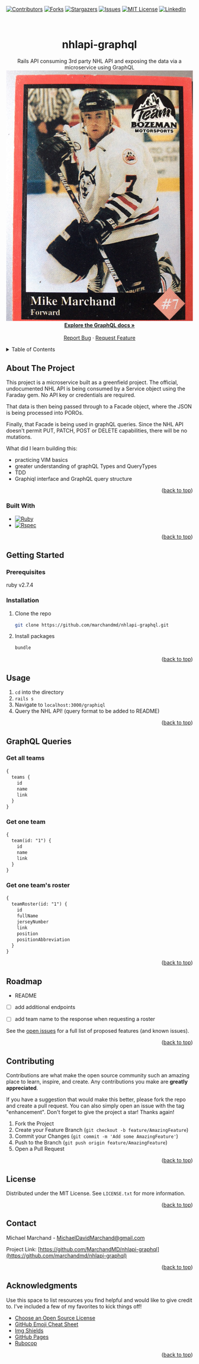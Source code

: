 <!-- Improved compatibility of back to top link: See: https://github.com/marchandmd/nhlapi-graphql/pull/73 -->

<a name="readme-top"></a>

<!--
*** Thanks for checking out the nhlapi-graphql. If you have a suggestion
*** that would make this better, please fork the repo and create a pull request
*** or simply open an issue with the tag "enhancement".
*** Don't forget to give the project a star!
*** Thanks again! Now go create something AMAZING! :D
-->

<!-- PROJECT SHIELDS -->
<!--
*** I'm using markdown "reference style" links for readability.
*** Reference links are enclosed in brackets [ ] instead of parentheses ( ).
*** See the bottom of this document for the declaration of the reference variables
*** for contributors-url, forks-url, etc. This is an optional, concise syntax you may use.
*** https://www.markdownguide.org/basic-syntax/#reference-style-links
-->

[![Contributors][contributors-shield]][contributors-url]
[![Forks][forks-shield]][forks-url]
[![Stargazers][stars-shield]][stars-url]
[![Issues][issues-shield]][issues-url]
[![MIT License][license-shield]][license-url]
[![LinkedIn][linkedin-shield]][linkedin-url]

<!-- PROJECT LOGO -->
<br />
<div align="center">

  <h1 align="center">nhlapi-graphql</h1>

  <p align="center">
  Rails API consuming 3rd party NHL API and exposing the data via a microservice using GraphQL
    <br />
    <img src="app/assets/images/me_hockey.jpg" alt="alt_text">
    <br />
    <a href="https://graphql.org/"><strong>Explore the GraphQL docs »</strong></a>
    <br />
    <br />
    <a href="https://github.com/marchandmd/nhlapi-graphql/issues">Report Bug</a>
    ·
    <a href="https://github.com/marchandmd/nhlapi-graphql/issues">Request Feature</a>
  </p>
</div>

<!-- TABLE OF CONTENTS -->
<details>
  <summary>Table of Contents</summary>
  <ol>
    <li>
      <a href="#about-the-project">About The Project</a>
      <ul>
        <li><a href="#built-with">Built With</a></li>
      </ul>
    </li>
    <li>
      <a href="#getting-started">Getting Started</a>
      <ul>
        <li><a href="#prerequisites">Prerequisites</a></li>
        <li><a href="#installation">Installation</a></li>
      </ul>
    </li>
    <li><a href="#usage">Usage</a></li>
    <li><a href="#roadmap">Roadmap</a></li>
    <li><a href="#contributing">Contributing</a></li>
    <li><a href="#license">License</a></li>
    <li><a href="#contact">Contact</a></li>
    <li><a href="#acknowledgments">Acknowledgments</a></li>
  </ol>
</details>

<!-- ABOUT THE PROJECT -->

## About The Project

This project is a microservice built as a greenfield project. The official, undocumented NHL API is being consumed by a Service object using the Faraday gem. No API key or credentials are required.

That data is then being passed through to a Facade object, where the JSON is being processed into POROs.

Finally, that Facade is being used in graphQL queries. Since the NHL API doesn't permit PUT, PATCH, POST or DELETE capabilities, there will be no mutations.


What did I learn building this:

- practicing VIM basics
- greater understanding of graphQL Types and QueryTypes
- TDD
- Graphiql interface and GraphQL query structure


<p align="right">(<a href="#readme-top">back to top</a>)</p>

### Built With

-   [![Ruby][ruby.com]][ruby-url]
-   [![Rspec][rspec.com]][rspec-url]

<p align="right">(<a href="#readme-top">back to top</a>)</p>

<!-- GETTING STARTED -->

## Getting Started

### Prerequisites

ruby v2.7.4

### Installation

1. Clone the repo
    ```sh
    git clone https://github.com/marchandmd/nhlapi-graphql.git
    ```
2. Install packages
    ```sh
    bundle
    ```

<p align="right">(<a href="#readme-top">back to top</a>)</p>

<!-- USAGE EXAMPLES -->

## Usage

1. `cd` into the directory
2. `rails s`
3. Navigate to `localhost:3000/graphiql`
4. Query the NHL API! (query format to be added to README)


<p align="right">(<a href="#readme-top">back to top</a>)</p>

## GraphQL Queries

### Get all teams

```
{
  teams {
    id
    name
    link
  }
}
```
### Get one team

```
{
  team(id: "1") {
    id
    name
    link
  }
}
```
### Get one team's roster

```
{
  teamRoster(id: "1") {
    id
    fullName
    jerseyNumber
    link
    position
    positionAbbreviation
  }
}
```

<p align="right">(<a href="#readme-top">back to top</a>)</p>
<!-- ROADMAP -->

## Roadmap

- README
- [ ] add additional endpoints
- [ ] add team name to the response when requesting a roster


See the [open issues](https://github.com/marchandmd/nhlapi-graphql/issues) for a full list of proposed features (and known issues).

<p align="right">(<a href="#readme-top">back to top</a>)</p>

<!-- CONTRIBUTING -->

## Contributing

Contributions are what make the open source community such an amazing place to learn, inspire, and create. Any contributions you make are **greatly appreciated**.

If you have a suggestion that would make this better, please fork the repo and create a pull request. You can also simply open an issue with the tag "enhancement".
Don't forget to give the project a star! Thanks again!

1. Fork the Project
2. Create your Feature Branch (`git checkout -b feature/AmazingFeature`)
3. Commit your Changes (`git commit -m 'Add some AmazingFeature'`)
4. Push to the Branch (`git push origin feature/AmazingFeature`)
5. Open a Pull Request

<p align="right">(<a href="#readme-top">back to top</a>)</p>

<!-- LICENSE -->

## License

Distributed under the MIT License. See `LICENSE.txt` for more information.

<p align="right">(<a href="#readme-top">back to top</a>)</p>

<!-- CONTACT -->

## Contact

Michael Marchand - MichaelDavidMarchand@gmail.com

Project Link: [https://github.com/MarchandMD/nhlapi-graphql](https://github.com/marchandmd/nhlapi-graphql)

<p align="right">(<a href="#readme-top">back to top</a>)</p>

<!-- ACKNOWLEDGMENTS -->

## Acknowledgments

Use this space to list resources you find helpful and would like to give credit to. I've included a few of my favorites to kick things off!

-   [Choose an Open Source License](https://choosealicense.com)
-   [GitHub Emoji Cheat Sheet](https://www.webpagefx.com/tools/emoji-cheat-sheet)
-   [Img Shields](https://shields.io)
-   [GitHub Pages](https://pages.github.com)
-   [Rubocop](https://rubocop.org/)

<p align="right">(<a href="#readme-top">back to top</a>)</p>

<!-- MARKDOWN LINKS & IMAGES -->
<!-- https://www.markdownguide.org/basic-syntax/#reference-style-links -->

[contributors-shield]: https://img.shields.io/github/contributors/marchandmd/nhlapi-graphql.svg?style=for-the-badge
[contributors-url]: https://github.com/marchandmd/nhlapi-graphql/graphs/contributors
[forks-shield]: https://img.shields.io/github/forks/marchandmd/nhlapi-graphql.svg?style=for-the-badge
[forks-url]: https://github.com/marchandmd/nhlapi-graphql/network/members
[stars-shield]: https://img.shields.io/github/stars/marchandmd/nhlapi-graphql.svg?style=for-the-badge
[stars-url]: https://github.com/marchandmd/nhlapi-graphql/stargazers
[issues-shield]: https://img.shields.io/github/issues/marchandmd/nhlapi-graphql.svg?style=for-the-badge
[issues-url]: https://github.com/marchandmd/nhlapi-graphql/issues
[license-shield]: https://img.shields.io/github/license/marchandmd/nhlapi-graphql.svg?style=for-the-badge
[license-url]: https://github.com/marchandmd/nhlapi-graphql/blob/master/LICENSE.txt
[linkedin-shield]: https://img.shields.io/badge/-LinkedIn-black.svg?style=for-the-badge&logo=linkedin&colorB=555
[linkedin-url]: https://linkedin.com/in/mmarchand1/
[product-screenshot]: images/screenshot.png
[bootstrap.com]: https://img.shields.io/badge/Bootstrap-563D7C?style=for-the-badge&logo=bootstrap&logoColor=white
[bootstrap-url]: https://getbootstrap.com
[ruby.com]: https://img.shields.io/badge/ruby-v2.7.4-red
[ruby-url]: https://ruby-doc.org/core-2.7.2/
[rspec.com]: https://img.shields.io/badge/rspec-v3.12-success
[rspec-url]: https://rspec.info/documentation/
